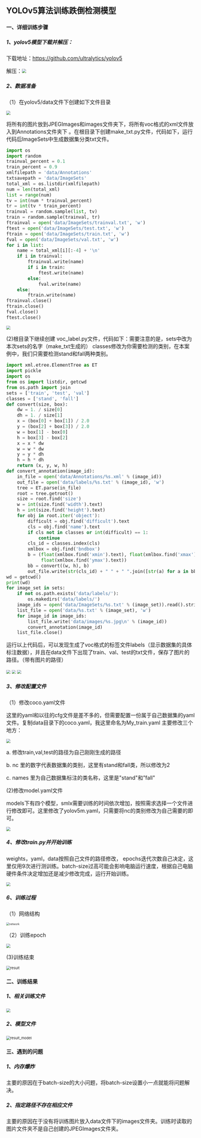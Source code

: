 ## YOLOv5算法训练跌倒检测模型

#### 一、详细训练步骤

##### 1、yolov5模型下载并解压：

下载地址：https://github.com/ultralytics/yolov5

解压：<img src="https://github.com/Dot-Moker/Yolov5-/blob/master/zip.png" style="zoom: 67%;" />

##### 2、数据准备

（1）在yolov5/data文件下创建如下文件目录

<img src="https://github.com/Dot-Moker/Yolov5-/blob/master/dirt.png" style="zoom:67%;" />

将所有的图片放到JPEGImages和images文件夹下，将所有voc格式的xml文件放入到Annotations文件夹下 。在根目录下创建make_txt.py文件，代码如下，运行代码后ImageSets中生成数据集分类txt文件。

```python
import os
import random
trainval_percent = 0.1
train_percent = 0.9
xmlfilepath = 'data/Annotations'
txtsavepath = 'data/ImageSets'
total_xml = os.listdir(xmlfilepath)
num = len(total_xml)
list = range(num)
tv = int(num * trainval_percent)
tr = int(tv * train_percent)
trainval = random.sample(list, tv)
train = random.sample(trainval, tr)
ftrainval = open('data/ImageSets/trainval.txt', 'w')
ftest = open('data/ImageSets/test.txt', 'w')
ftrain = open('data/ImageSets/train.txt', 'w')
fval = open('data/ImageSets/val.txt', 'w')
for i in list:
    name = total_xml[i][:-4] + '\n'
    if i in trainval:
        ftrainval.write(name)
        if i in train:
            ftest.write(name)
        else:
            fval.write(name)
    else:
        ftrain.write(name)
ftrainval.close()
ftrain.close()
fval.close()
ftest.close()
```

<img src="https://github.com/Dot-Moker/Yolov5-/blob/master/set.png" style="zoom:67%;" />

(2)根目录下继续创建 voc_label.py文件，代码如下：需要注意的是，sets中改为本次sets的名字（make_txt生成的） classes修改为你需要检测的类别，在本案例中，我们只需要检测stand和fall两种类别。

```python
import xml.etree.ElementTree as ET
import pickle
import os
from os import listdir, getcwd
from os.path import join
sets = ['train', 'test', 'val']
classes = ['stand', 'fall']
def convert(size, box):
    dw = 1. / size[0]
    dh = 1. / size[1]
    x = (box[0] + box[1]) / 2.0
    y = (box[2] + box[3]) / 2.0
    w = box[1] - box[0]
    h = box[3] - box[2]
    x = x * dw
    w = w * dw
    y = y * dh
    h = h * dh
    return (x, y, w, h)
def convert_annotation(image_id):
    in_file = open('data/Annotations/%s.xml' % (image_id))
    out_file = open('data/labels/%s.txt' % (image_id), 'w')
    tree = ET.parse(in_file)
    root = tree.getroot()
    size = root.find('size')
    w = int(size.find('width').text)
    h = int(size.find('height').text)
    for obj in root.iter('object'):
        difficult = obj.find('difficult').text
        cls = obj.find('name').text
        if cls not in classes or int(difficult) == 1:
            continue
        cls_id = classes.index(cls)
        xmlbox = obj.find('bndbox')
        b = (float(xmlbox.find('xmin').text), float(xmlbox.find('xmax').text), float(xmlbox.find('ymin').text),
             float(xmlbox.find('ymax').text))
        bb = convert((w, h), b)
        out_file.write(str(cls_id) + " " + " ".join([str(a) for a in bb]) + '\n')
wd = getcwd()
print(wd)
for image_set in sets:
    if not os.path.exists('data/labels/'):
        os.makedirs('data/labels/')
    image_ids = open('data/ImageSets/%s.txt' % (image_set)).read().strip().split()
    list_file = open('data/%s.txt' % (image_set), 'w')
    for image_id in image_ids:
        list_file.write('data/images/%s.jpg\n' % (image_id))
        convert_annotation(image_id)
    list_file.close()
```

运行以上代码后，可以发现生成了voc格式的标签文件labels（显示数据集的具体标注数据），并且在data文件下出现了train、val、test的txt文件，保存了图片的路径。（带有图片的路径）

<img src="https://github.com/Dot-Moker/Yolov5-/blob/master/data-label.png" style="zoom:67%;" />

<img src="https://github.com/Dot-Moker/Yolov5-/blob/master/train-txt.png" style="zoom:67%;" />

<img src="https://github.com/Dot-Moker/Yolov5-/blob/master/label.png" style="zoom:67%;" />



##### 3、修改配置文件

（1）修改coco.yaml文件

这里的yaml和以往的cfg文件是差不多的，但需要配置一份属于自己数据集的yaml文件。复制data目录下的coco.yaml，我这里命名为My_train.yaml 主要修改三个地方：

<img src="https://github.com/Dot-Moker/Yolov5-/blob/master/my_train.png" style="zoom:67%;" />

a. 修改train,val,test的路径为自己刚刚生成的路径

b. nc 里的数字代表数据集的类别，这里有stand和fall类，所以修改为2

c. names 里为自己数据集标注的类名称，这里是"stand"和”fall"

(2)修改model.yaml文件

models下有四个模型，smlx需要训练的时间依次增加，按照需求选择一个文件进行修改即可。这里修改了yolov5m.yaml，只需要将nc的类别修改为自己需要的即可。

<img src="https://github.com/Dot-Moker/Yolov5-/blob/master/model.png" style="zoom:67%;" />

##### 4、修改train.py并开始训练

weights，yaml，data按照自己文件的路径修改， epochs迭代次数自己决定，这里仅用9次进行测训练。batch-size过高可能会影响电脑运行速度，根据自己电脑硬件条件决定增加还是减少修改完成，运行开始训练。

<img src="https://github.com/Dot-Moker/Yolov5-/blob/master/train.png" style="zoom:67%;" />

##### 6、训练过程

（1）网络结构

<img src="https://github.com/Dot-Moker/Yolov5-/blob/master/network.png" alt="network" style="zoom: 50%;" />

（2）训练epoch

<img src="https://github.com/Dot-Moker/Yolov5-/blob/master/epoch.png" style="zoom:67%;" />

(3)训练结束

<img src="https://github.com/Dot-Moker/Yolov5-/blob/master/result.png" alt="result" style="zoom:67%;" />

#### 二、训练结果

##### 1、相关训练文件

<img src="https://github.com/Dot-Moker/Yolov5-/blob/master/result_img.png" style="zoom:67%;" />

##### 2、模型文件

<img src="https://github.com/Dot-Moker/Yolov5-/blob/master/result_model.png" alt="result_model" style="zoom:67%;" />

#### 三、遇到的问题

##### 1、内存爆炸

主要的原因在于batch-size的大小问题，将batch-size设置小一点就能将问题解决。

##### 2、指定路径不存在相应文件

主要的原因在于没有将训练图片放入data文件下的images文件夹。训练时读取的图片文件夹不是自己创建的JPEGImages文件夹。
